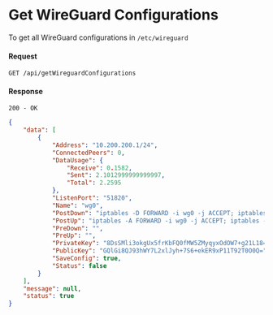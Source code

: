 # Get WireGuard Configurations

To get all WireGuard configurations in `/etc/wireguard`

#### Request

`GET /api/getWireguardConfigurations`

#### Response

`200 - OK`

```json
{
    "data": [
        {
            "Address": "10.200.200.1/24",
            "ConnectedPeers": 0,
            "DataUsage": {
                "Receive": 0.1582,
                "Sent": 2.1012999999999997,
                "Total": 2.2595
            },
            "ListenPort": "51820",
            "Name": "wg0",
            "PostDown": "iptables -D FORWARD -i wg0 -j ACCEPT; iptables -D FORWARD -o wg0 -j ACCEPT; iptables -t nat -D POSTROUTING -o enp0s1 -j MASQUERADE;",
            "PostUp": "iptables -A FORWARD -i wg0 -j ACCEPT; iptables -A FORWARD -o wg0 -j ACCEPT; iptables -t nat -A POSTROUTING -o enp0s1 -j MASQUERADE;",
            "PreDown": "",
            "PreUp": "",
            "PrivateKey": "8DsSMli3okgUx5frKbFQ0fMW5ZMyqyxOdOW7+g21L18=",
            "PublicKey": "GQlGi8QJ93hWY7L2xlJyh+7S6+ekER9xP11T92T0O0Q=",
            "SaveConfig": true,
            "Status": false
        }
    ],
    "message": null,
    "status": true
}
```